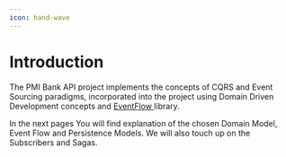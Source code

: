 ```yaml
---
icon: hand-wave
---
```


# Introduction

The PMI Bank API project implements the concepts of CQRS and Event Sourcing paradigms, incorporated into the project using Domain Driven Development concepts and [EventFlow ](https://github.com/eventflow/EventFlow)library.

In the next pages You will find explanation of the chosen Domain Model, Event Flow and Persistence Models. We will also touch up on the Subscribers and Sagas.
